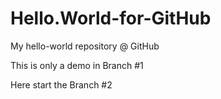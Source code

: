 # Hello.World-for-GitHub
My hello-world repository @ GitHub

This is only a demo in Branch #1

Here start the Branch #2